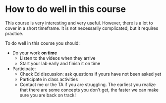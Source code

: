How to do well in this course
=======================

This course is very interesting and very useful. However, there is a lot to cover in a short timeframe. It is not necessarily complicated, but it requires practice.

To do well in this course you should:

- Do your work **on time**
  - Listen to the videos when they arrive
  - Start your lab early and finish it on time
- Participate:
  - Check Ed discussion: ask questions if yours have not been asked yet
  - Participate in class activities
  - Contact me or the TA if you are struggling. The earliest you realize that there are some concepts you don't get, the faster we can make sure you are back on track!

